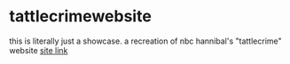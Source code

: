 # tattlecrimewebsite
this is literally just a showcase. a recreation of nbc hannibal's "tattlecrime" website 
[site link](https://freddielounds.neocities.org/)
